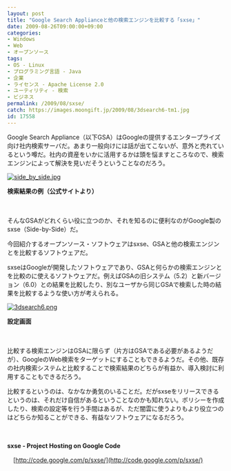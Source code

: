 ```yaml
---
layout: post
title: "Google Search Applianceと他の検索エンジンを比較する「sxse」"
date: 2009-08-26T09:00:00+09:00
categories:
- Windows
- Web
- オープンソース
tags: 
- OS - Linux
- プログラミング言語 - Java
- 企業
- ライセンス - Apache License 2.0
- ユーティリティ - 検索
- ビジネス
permalink: /2009/08/sxse/
catch: https://images.moongift.jp/2009/08/3dsearch6-tm1.jpg
id: 17558
---
```

Google Search Appliance（以下GSA）はGoogleの提供するエンタープライズ向け社内検索サーバだ。あまり一般向けには話が出てこないが、意外と売れているという噂だ。社内の資産をいかに活用するかは頭を悩ますところなので、検索エンジンによって解決を見いだそうということなのだろう。

  

[![side_by_side.jpg](https://images.moongift.jp/2009/08/side-by-side-tm.jpg)](https://images.moongift.jp/2009/08/side-by-side.jpg)  
  
**検索結果の例（公式サイトより）**

  

　

  

そんなGSAがどれくらい役に立つのか、それを知るのに便利なのがGoogle製のsxse（Side-by-Side）だ。

  

今回紹介するオープンソース・ソフトウェアはsxse、GSAと他の検索エンジンとを比較するソフトウェアだ。

  
  
<!--more-->

sxseはGoogleが開発したソフトウェアであり、GSAと何らかの検索エンジンとを比較のに使えるソフトウェアだ。例えばGSAの旧システム（5.2）と新バージョン（6.0）との結果を比較したり、別なユーザから同じGSAで検索した時の結果を比較するような使い方が考えられる。

  

[![3dsearch6.png](https://images.moongift.jp/2009/08/3dsearch6-tm1.jpg)](https://images.moongift.jp/2009/08/3dsearch61.png)  
  
**設定画面**

  

　

  

比較する検索エンジンはGSAに限らず（片方はGSAである必要があるようだが）、GoogleのWeb検索をターゲットにすることもできるようだ。その他、既存の社内検索システムと比較することで検索結果のどちらが有益か、導入検討に利用することもできるだろう。

  

比較するというのは、なかなか勇気のいることだ。だがsxseをリリースできるというのは、それだけ自信があるということなのかも知れない。ポリシーを作成したり、検索の設定等を行う手間はあるが、ただ闇雲に使うよりもより役立つのはどちらか知ることができる、有益なソフトウェアになるだろう。

  

　

  

**sxse - Project Hosting on Google Code**  
  
　[http://code.google.com/p/sxse/](http://code.google.com/p/sxse/)

  
